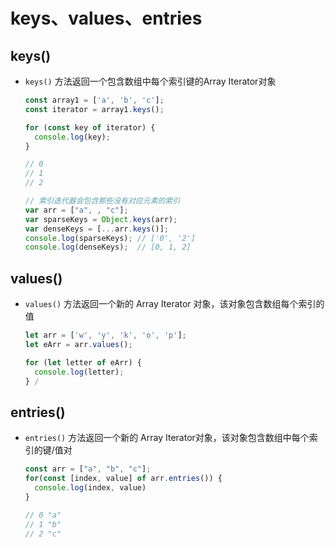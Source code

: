 # keys、values、entries

## keys()

  - `keys()` 方法返回一个包含数组中每个索引键的Array Iterator对象

    ```js
    const array1 = ['a', 'b', 'c'];
    const iterator = array1.keys();

    for (const key of iterator) {
      console.log(key);
    }

    // 0
    // 1
    // 2
    ```

    ```js
    // 索引迭代器会包含那些没有对应元素的索引
    var arr = ["a", , "c"];
    var sparseKeys = Object.keys(arr);
    var denseKeys = [...arr.keys()];
    console.log(sparseKeys); // ['0', '2']
    console.log(denseKeys);  // [0, 1, 2]
    ```

## values()

  - `values()` 方法返回一个新的 Array Iterator 对象，该对象包含数组每个索引的值

    ```js
    let arr = ['w', 'y', 'k', 'o', 'p'];
    let eArr = arr.values();

    for (let letter of eArr) {
      console.log(letter);
    } /
    ```

## entries()

  - `entries()` 方法返回一个新的 Array Iterator对象，该对象包含数组中每个索引的键/值对

    ```js
    const arr = ["a", "b", "c"];
    for(const [index, value] of arr.entries()) {
      console.log(index, value)
    }

    // 0 "a"
    // 1 "b"
    // 2 "c"
    ```
